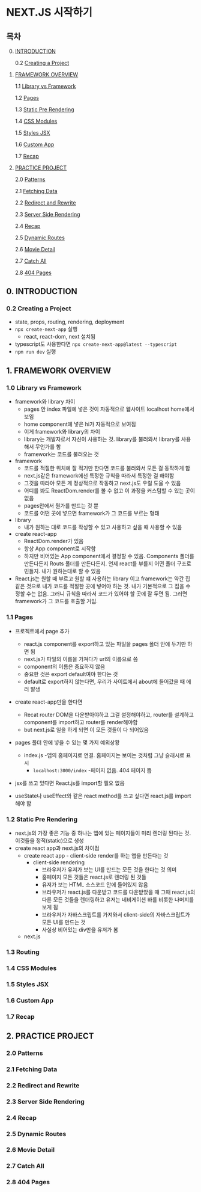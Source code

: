 # NEXT.JS 시작하기

[노마드코더 강의]: https://nomadcoders.co/nextjs-fundamentals



## 목차

0. [INTRODUCTION](#introduction)

   0.2 [Creating a Project](#creating-a-project)

1. [FRAMEWORK OVERVIEW](#framework-overview)

   1.1 [Library vs Framework](#library-vs-framework)

   1.2 [Pages](#pages)

   1.3 [Static Pre Rendering](#static-pre-rendering)

   1.4 [CSS Modules](#css-modules)

   1.5 [Styles JSX](#styles-jsx)

   1.6 [Custom App](#custom-app)

   1.7 [Recap](#recap)

2. [PRACTICE PROJECT](#practice-project)

   2.0 [Patterns](#patterns)

   2.1 [Fetching Data](#fetching-data)

   2.2 [Redirect and Rewrite](#redirect-and-rewirte)

   2.3 [Server Side Rendering](#server-side-rendering)

   2.4 [Recap](#recap)

   2.5 [Dynamic Routes](#dynamic-routes)

   2.6 [Movie Detail](#movie-detail)

   2.7 [Catch All](#catch-all)

   2.8 [404 Pages](#404-pages)



## 0. INTRODUCTION

### 0.2 Creating a Project

- state, props, routing, rendering, deployment
- `npx create-next-app` 실행
  - react, react-dom, next 설치됨
- typescript도 사용한다면 `npx create-next-app@latest --typescript`
- `npm run dev` 실행



## 1. FRAMEWORK OVERVIEW

### 1.0 Library vs Framework

- framework와 library 차이
  - pages 안 index 파일에 넣은 것이 자동적으로 웹사이트 localhost home에서 보임
  -  home component에 넣은 hi가 자동적으로 보여짐
  - 이게 framework와 library의 차이
  - library는 개발자로서 자신이 사용하는 것. library를 불러와서 library를 사용해서 무언가를 함
  - framework는 코드를 불러오는 것 
- framework
  - 코드를 적절한 위치에 잘 적기만 한다면 코드를 불러와서 모든 걸 동작하게 함
  - next.js같은 framework에선 특정한 규칙을 따라서 특정한 걸 해야함
  - 그것을 따라야 모든 게 정상적으로 작동하고 next.js도 우릴 도울 수 있음
  - 어디를 봐도 ReactDom.render를 볼 수 없고 이 과정을 커스텀할 수 있는 곳이 없음
  - pages안에서 뭔가를 만드는 것 뿐
  - 코드를 어떤 곳에 넣으면 framework가 그 코드를 부르는 형태
- library
  - 내가 원하는 대로 코드를 작성할 수 있고 사용하고 싶을 때 사용할 수 있음
- create react-app
  - ReactDom.render가 있음
  - 항상 App component로 시작함
  - 하지만 비어있는 App component에서 결정할 수 있음. Components 폴더를 만든다든지 Routs 폴더를 만든다든지. 언제 react를 부를지 어떤 폴더 구조로 민들지. 내가 원하는대로 할 수 있음
- React.js는 원할 때 부르고 원할 떄 사용하는 library 이고 framework는 약간 집 같은 것으로 내가 코드를 적절한 곳에 넣어야 하는 것. 내가 기본적으로 그 집을 수정할 수는 없음. 그러니 규칙을 따라서 코드가 있어야 할 곳에 잘 두면 됨. 그러면 framework가 그 코드를 호출할 거임.



### 1.1 Pages

- 프로젝트에서 page 추가
  - react.js component를 export하고 있는 파일을 pages 폴더 안에 두기만 하면 됨
  - next.js가 파일의 이름을 가져다가 url의 이름으로 씀
  - component의 이름은 중요하지 않음
  - 중요한 것은 export default여야 한다는 것
  - default로 export하지 않는다면, 우리가 사이트에서 about에 들어갔을 때 에러 발생

- create react-app만을 한다면
  - Recat router DOM을 다운받아야하고 그걸 설정해야하고, router를 설계하고 component를 import하고 router를 render해야함
  - but next.js로 일을 하게 되면 이 모든 것들이 다 되어있음

- pages 폴더 안에 넣을 수 있는 몇 가지 예외상황
  - index.js -앱의 홈페이지로 연결. 홈페이지는 보이는 것처럼 그냥 슬래시로 표시
    - `localhost:3000/index` -페이지 없음. 404 페이지 뜸

- jsx를 쓰고 있다면 React.js를 import할 필요 없음

- useState나 useEffect와 같은 react method를 쓰고 싶다면 react.js를 import해야 함



### 1.2 Static Pre Rendering

- next.js의 가장 좋은 기능 중 하나는 앱에 있는 페이지들이 미리 렌더링 된다는 것. 이것들을 정적(static)으로 생성
- create react app과 next.js의 차이점
  - create react app - client-side render를 하는 앱을 만든다는 것
    - client-side rendering 
      - 브라우저가 유저가 보는 UI를 만드는 모든 것을 한다는 것 의미
      - 홈페이지 모든 것들은 react.js로 렌더링 된 것들
      - 유저가 보는 HTML 소스코드 안에 들어있지 않음
      - 브라우저가 react.js를 다운받고 코드를 다운받았을 때 그때 react.js의 다른 모든 것들을 렌더링하고 유저는 네비게이션 바를 비롯한 나머지를 보게 됨 
      - 브라우저가 자바스크립트를 가져와서 client-side의 자바스크립트가 모든 UI를 만드는 것
      - 사실상 비어있는 div만을 유저가 봄
  - next.js







### 1.3 Routing

### 1.4 CSS Modules

### 1.5 Styles JSX

### 1.6 Custom App

### 1.7 Recap



## 2. PRACTICE PROJECT

### 2.0 Patterns

### 2.1 Fetching Data

### 2.2 Redirect and Rewrite

### 2.3 Server Side Rendering

### 2.4 Recap

### 2.5 Dynamic Routes

### 2.6 Movie Detail

### 2.7 Catch All

### 2.8 404 Pages

